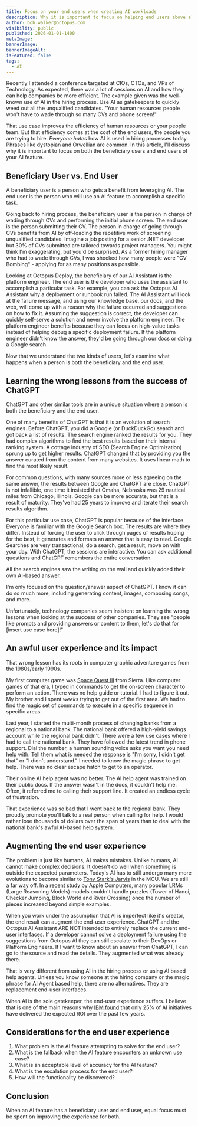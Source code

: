 ```yaml
---
title: Focus on your end users when creating AI workloads
description: Why it is important to focus on helping end users above all else when creating AI workloads.
author: bob.walker@octopus.com
visibility: public
published: 2026-01-01-1400
metaImage: 
bannerImage: 
bannerImageAlt: 
isFeatured: false
tags: 
  - AI
---
```


Recently I attended a conference targeted at CIOs, CTOs, and VPs of Technology.  As expected, there was a lot of sessions on AI and how they can help companies be more efficient.  The example given was the well-known use of AI in the hiring process.  Use AI as gatekeepers to quickly weed out all the unqualified candidates.  "Your human resources people won't have to wade through so many CVs and phone screen!"  

That use case improves the efficiency of human resources or your people team.  But that efficiency comes at the cost of the end users, the people you are trying to hire.  _Everyone hates_ how AI is used in hiring processes today.  Phrases like dystopian and Orwellian are common.  In this article, I'll discuss why it is important to focus on both the beneficiary users and end users of your AI feature.

## Beneficiary User vs. End User

A beneficiary user is a person who gets a benefit from leveraging AI.  The end user is the person who will use an AI feature to accomplish a specific task.

Going back to hiring process, the beneficiary user is the person in charge of wading through CVs and performing the initial phone screen. The end user is the person submitting their CV.  The person in charge of going through CVs benefits from AI by off-loading the repetitive work of screening unqualified candidates.  Imagine a job posting for a senior .NET developer but 30% of CVs submitted are tailored towards project managers.  You might think I'm exaggerating, but you'd be surprised.  As a former hiring manager who had to wade through CVs, I was shocked how many people were "CV Bombing" - applying for as many positions as possible.

Looking at Octopus Deploy, the beneficiary of our AI Assistant is the platform engineer.  The end user is the developer who uses the assistant to accomplish a particular task.  For example, you can ask the Octopus AI Assistant why a deployment or runbook run failed.  The AI Assistant will look at the failure message, and using our knowledge base, our docs, and the web, will come up with a reason why the failure occurred and suggestions on how to fix it.  Assuming the suggestion is correct, the developer can quickly self-serve a solution and never involve the platform engineer.  The platform engineer benefits because they can focus on high-value tasks instead of helping debug a specific deployment failure.  If the platform engineer didn't know the answer, they'd be going through our docs or doing a Google search.  

Now that we understand the two kinds of users, let's examine what happens when a person is both the beneficiary and the end user.

## Learning the wrong lessons from the success of ChatGPT

ChatGPT and other similar tools are in a unique situation where a person is both the beneficiary and the end user.  

One of many benefits of ChatGPT is that it is an evolution of search engines.  Before ChatGPT, you did a Google (or DuckDuckGo) search and got back a list of results.  The search engine ranked the results for you.  They had complex algorithms to find the best results based on their internal ranking system.  A cottage industry of SEO (Search Engine Optimization) sprung up to get higher results.  ChatGPT changed that by providing you the answer curated from the content from many websites.  It uses linear math to find the most likely result.

For common questions, with many sources more or less agreeing on the same answer, the results between Google and ChatGPT are close.  ChatGPT is not infallible, one time it insisted that Omaha, Nebraska was 29 nautical miles from Chicago, Illinois.  Google can be more accurate, but that is a result of maturity.  They've had 25 years to improve and iterate their search results algorithm.  

For this particular use case, ChatGPT is popular because of the interface.  Everyone is familiar with the Google Search box.  The results are where they differ.  Instead of forcing the user to click through pages of results hoping for the best, it generates and formats an answer that is easy to read.  Google Searches are very transactional, do a search, get a result, move on with your day.  With ChatGPT, the sessions are interactive.  You can ask additional questions and ChatGPT remembers the entire conversation.  

All the search engines saw the writing on the wall and quickly added their own AI-based answer.  

I'm only focused on the question/answer aspect of ChatGPT.  I know it can do so much more, including generating content, images, composing songs, and more.   

Unfortunately, technology companies seem insistent on learning the wrong lessons when looking at the success of other companies.  They see "people like prompts and providing answers or content to them, let's do that for [insert use case here]!"    

## An awful user experience and its impact

That wrong lesson has its roots in computer graphic adventure games from the 1980s/early 1990s.

My first computer game was [Space Quest III](https://en.wikipedia.org/wiki/Space_Quest_III) from Sierra.  Like computer games of that era, I typed in commands to get the on-screen character to perform an action.  There was no help guide or tutorial.  I had to figure it out.  My brother and I spent _weeks_ trying to get out of the first area.  We had to find the magic set of commands to execute in a specific sequence in specific areas.

Last year, I started the multi-month process of changing banks from a regional to a national bank.  The national bank offered a high-yield savings account while the regional bank didn't.  There were a few use cases where I had to call the national bank.  They have followed the latest trend in phone support.  Dial the number, a human sounding voice asks you want you need help with.  Tell them what is needed the response is "I'm sorry, I didn't get that" or "I didn't understand."  I needed to know the magic phrase to get help.  There was no clear escape hatch to get to an operator.

Their online AI help agent was no better.  The AI help agent was trained on their public docs.  If the answer wasn't in the docs, it couldn't help me.  Often, it referred me to calling their support line.  It created an endless cycle of frustration.    

That experience was so bad that I went back to the regional bank.  They proudly promote you'll talk to a real person when calling for help.  I would rather lose thousands of dollars over the span of years than to deal with the national bank's awful AI-based help system.

## Augmenting the end user experience

The problem is just like humans, AI makes mistakes.  Unlike humans, AI cannot make complex decisions.  It doesn't do well when something is outside the expected parameters.  Today's AI has to still undergo many more evolutions to become similar to [Tony Stark's Jarvis](https://en.wikipedia.org/wiki/J.A.R.V.I.S.) in the MCU.  We are still a far way off.  In a [recent study](https://ml-site.cdn-apple.com/papers/the-illusion-of-thinking.pdf) by Apple Computers, many popular LRMs (Large Reasoning Models) models couldn't handle puzzles (Tower of Hanoi, Checker Jumping, Block World and River Crossing) once the number of pieces increased beyond simple examples.  

When you work under the assumption that AI is imperfect like it's creator, the end result can augment the end-user experience.  ChatGPT and the Octopus AI Assistant ARE NOT intended to entirely replace the current end-user interfaces.  If a developer cannot solve a deployment failure using the suggestions from Octopus AI they can still escalate to their DevOps or Platform Engineers.  If I want to know about an answer from ChatGPT, I can go to the source and read the details.  They augmented what was already there.  

That is very different from using AI in the hiring process or using AI based help agents.  Unless you know someone at the hiring company or the magic phrase for AI Agent based help, there are no alternatives.  They are replacement end-user interfaces.  

When AI is the sole gatekeeper, the end-user experience suffers.  I believe that is one of the main reasons why [IBM found](https://www.ibm.com/thought-leadership/institute-business-value/en-us/c-suite-study/ceo) that only 25% of AI initiatives have delivered the expected ROI over the past few years.  

## Considerations for the end user experience

1. What problem is the AI feature attempting to solve for the end user?
2. What is the fallback when the AI feature encounters an unknown use case?
3. What is an acceptable level of accuracy for the AI feature?
4. What is the escalation process for the end user?
5. How will the functionality be discovered?

## Conclusion

When an AI feature has a beneficiary user and end user, equal focus must be spent on improving the experience for both.  